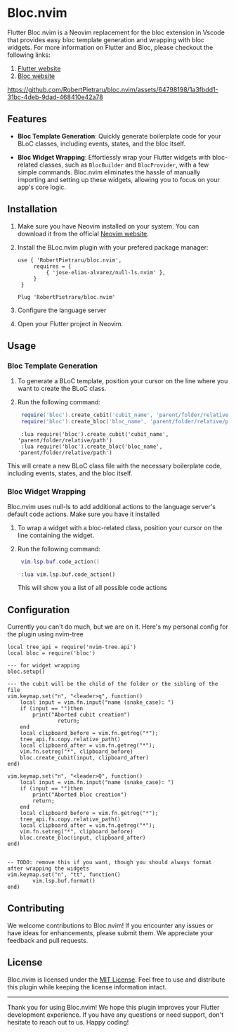 # Bloc.nvim

Flutter Bloc.nvim is a Neovim replacement for the bloc extension in Vscode that provides easy bloc template generation and wrapping with bloc widgets. For more information on Flutter and Bloc, please checkout the following links:
1. [Flutter website](https://flutter.dev/)
2. [Bloc website](https://bloclibrary.dev/)


https://github.com/RobertPietraru/bloc.nvim/assets/64798198/1a3fbdd1-31bc-4deb-9dad-468410e42a78


## Features

- **Bloc Template Generation**: Quickly generate boilerplate code for your BLoC classes, including events, states, and the bloc itself. 

- **Bloc Widget Wrapping**: Effortlessly wrap your Flutter widgets with bloc-related classes, such as `BlocBuilder` and `BlocProvider`, with a few simple commands. Bloc.nvim eliminates the hassle of manually importing and setting up these widgets, allowing you to focus on your app's core logic.

## Installation

1. Make sure you have Neovim installed on your system. You can download it from the official [Neovim website](https://neovim.io/).

2. Install the BLoc.nvim plugin with your prefered package manager:

   ```Packer (lua)
   use { 'RobertPietraru/bloc.nvim',
		requires = {
			{ 'jose-elias-alvarez/null-ls.nvim' },
		}
	}
   ```

   ```Vim-Plug (vim)
   Plug 'RobertPietraru/bloc.nvim'
   ```

3. Configure the language server

4. Open your Flutter project in Neovim.

## Usage

### Bloc Template Generation

1. To generate a BLoC template, position your cursor on the line where you want to create the BLoC class.

2. Run the following command:

   ```lua
    require('bloc').create_cubit('cubit_name', 'parent/folder/relative/path')
    require('bloc').create_bloc('bloc_name', 'parent/folder/relative/path')
   ```

   ```vim
    :lua require('bloc').create_cubit('cubit_name', 'parent/folder/relative/path')
    :lua require('bloc').create_bloc('bloc_name', 'parent/folder/relative/path')
   ```

This will create a new BLoC class file with the necessary boilerplate code, including events, states, and the bloc itself.

### Bloc Widget Wrapping
Bloc.nvim uses null-ls to add additional actions to the language server's default code actions. Make sure you have it installed

1. To wrap a widget with a bloc-related class, position your cursor on the line containing the widget.

2. Run the following command:
    ```lua
     vim.lsp.buf.code_action()
    ```

    ```vim
     :lua vim.lsp.buf.code_action()
    ```

    This will show you a list of all possible code actions

## Configuration
Currently you can't do much, but we are on it.
Here's my personal config for the plugin using nvim-tree

```
local tree_api = require('nvim-tree.api')
local bloc = require('bloc')

--- for widget wrapping
bloc.setup()

--- the cubit will be the child of the folder or the sibling of the file
vim.keymap.set("n", "<leader>q", function()
	local input = vim.fn.input("name (snake_case): ")
	if (input == "")then
		print("Aborted cubit creation")
				return;
    end
	local clipboard_before = vim.fn.getreg("*");
	tree_api.fs.copy.relative_path()
	local clipboard_after = vim.fn.getreg("*");
	vim.fn.setreg("*", clipboard_before)
	bloc.create_cubit(input, clipboard_after)
end)

vim.keymap.set("n", "<leader>Q", function()
	local input = vim.fn.input("name (snake_case): ")
	if (input == "")then
		print("Aborted bloc creation")
		return;
	end
	local clipboard_before = vim.fn.getreg("*");
	tree_api.fs.copy.relative_path()
	local clipboard_after = vim.fn.getreg("*");
	vim.fn.setreg("*", clipboard_before)
	bloc.create_bloc(input, clipboard_after)
end)


-- TODO: remove this if you want, though you should always format after wrapping the widgets
vim.keymap.set("n", "tt", function()
		vim.lsp.buf.format()
end)

```
## Contributing

We welcome contributions to Bloc.nvim! If you encounter any issues or have ideas for enhancements, please submit them. We appreciate your feedback and pull requests.

## License

Bloc.nvim is licensed under the [MIT License](https://opensource.org/licenses/MIT). Feel free to use and distribute this plugin while keeping the license information intact.

---

Thank you for using Bloc.nvim! We hope this plugin improves your Flutter development experience. If you have any questions or need support, don't hesitate to reach out to us. Happy coding!
